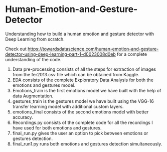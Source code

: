# Human-Emotion-and-Gesture-Detector
Understanding how to build a human emotion and gesture detector with Deep Learning from scratch.

Check out https://towardsdatascience.com/human-emotion-and-gesture-detector-using-deep-learning-part-1-d0023008d0eb for a complete understanding of the code.

1. Data pre-processing consists of all the steps for extraction of images from the fer2013.csv file which can be obtained from Kaggle.
2. EDA consists of the complete Exploratory Data Analysis for both the emotions and gestures model. 
3. Emotions_train is the first emotions model we have built with the help of data Augmentation.
4. gestures_train is the gestures model we have built using the VGG-16 transfer learning model with additional custom layers.
5. emotions_final consists of the second emotions model with better accuracy.
6. Recordings.py consists of the complete code for all the recordings I have used for both emotions and gestures.
7. final_run.py gives the user an option to pick between emotions or gestures detection.
9. final_run1.py runs both emotions and gestures detection simultaneously.
